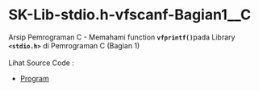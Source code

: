 # SK-Lib-stdio.h-vfscanf-Bagian1__C
Arsip Pemrograman C - Memahami function <code><b>vfprintf()</b></code>pada Library <code><b>&lt;stdio.h></b></code> di Pemrograman C (Bagian 1)<br><br>
Lihat Source Code : <br>
- <a href="https://github.com/RizkyKhapidsyah/SK-Lib-stdio.h-vfscanf-Bagian1__C/blob/master/SK-Lib-stdio.h-vfscanf-Bagian1__C/Source.c">Program</a>
